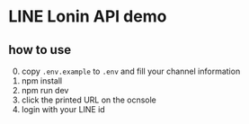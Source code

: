 # LINE Lonin API demo

## how to use
0. copy `.env.example` to `.env` and fill your channel information
1. npm install
2. npm run dev
3. click the printed URL on the ocnsole
4. login with your LINE id
